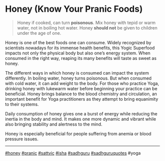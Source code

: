 # Honey (Know Your Pranic Foods)

> Honey if cooked, can turn **poisonous**. Mix honey with tepid or warm water, not in boiling hot water. Honey **should not** be given to children under the age of one.

Honey is one of the best foods one can consume. Widely recognized by scientists nowadays for its immense health benefits, this Yogic Superfood impacts not only the physical body but also one’s energy system. When consumed in the right way, reaping its many benefits will taste as sweet as honey.  
  
The different ways in which honey is consumed can impact the system differently. In boiling water, honey turns poisonous. But when consumed with cold water, it can add weight to the body. For those who practice Yoga, drinking honey with lukewarm water before beginning your practice can be beneficial. Honey brings balance to the blood chemistry and circulation, an important benefit for Yoga practitioners as they attempt to bring equanimity to their systems.  
  
Daily consumption of honey gives one a burst of energy while reducing the inertia in the body and mind. It makes one more dynamic and vibrant while also bringing stability and alertness to the mind.  
  
Honey is especially beneficial for people suffering from anemia or blood pressure issues.

* * *

[#honey](https://www.instagram.com/explore/tags/honey/) [#pranic](https://www.instagram.com/explore/tags/pranic/) [#sattvic](https://www.instagram.com/explore/tags/sattvic/) [#isha](https://www.instagram.com/explore/tags/isha/) [#sadhguru](https://www.instagram.com/explore/tags/sadhguru/) [#sadhguruquotes](https://www.instagram.com/explore/tags/sadhguruquotes/) #yoga